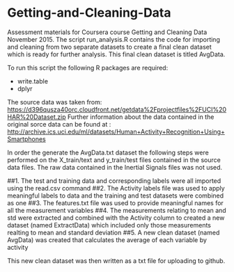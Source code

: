 # Getting-and-Cleaning-Data
Assessment materials for Coursera course Getting and Cleaning Data November 2015.
The script run_analysis.R contains the code for importing and cleaning from two separate datasets to create a final clean dataset which is ready for further analysis. This final clean dataset is titled AvgData. 

To run this script the following R packages are required:
* write.table
* dplyr


The source data was taken from: https://d396qusza40orc.cloudfront.net/getdata%2Fprojectfiles%2FUCI%20HAR%20Dataset.zip
Further information about the data contained in the original sorce data can be found at : http://archive.ics.uci.edu/ml/datasets/Human+Activity+Recognition+Using+Smartphones 


In order the generate the AvgData.txt dataset the following steps were performed on the X_train/text and y_train/test files contained in the source data files. The raw data contained in the Inertial Signals files was not used. 

##1. The test and training data and corresponding labels were all imported using the read.csv command 
##2. The Activity labels file was used to apply meaningful labels to data and the training and test datasets were combined as one
##3. The features.txt file was used to provide meaningful names for all the measurement variables 
##4. The measurements relating to mean and std were extracted and combined with the Activity column to created a new dataset (named ExtractData) which included only those measurements realting to mean and standard deviation
##5. A new clean dataset (named AvgData) was created that calculates the average of each variable by activity

This new clean dataset was then written as a txt file for uploading to github. 
